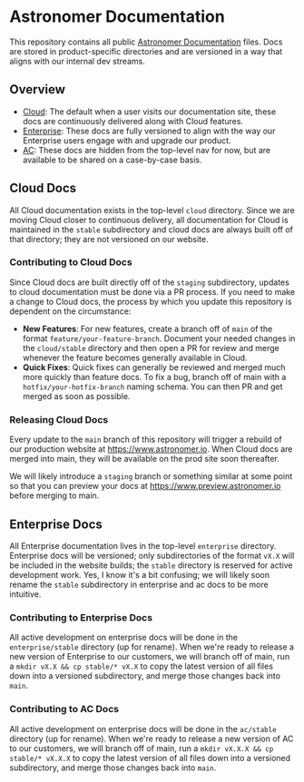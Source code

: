 # Astronomer Documentation

This repository contains all public [Astronomer Documentation](https://astronoemr.io/docs) files. Docs are stored in product-specific directories and are versioned in a way that aligns with our internal dev streams.

## Overview
- [Cloud](https://astronomer.io/docs/cloud/stable): The default when a user visits our documentation site, these docs are continuously delivered along with Cloud features.
- [Enterprise](https://astronomer.io/docs/enterprise/stable): These docs are fully versioned to align with the way our Enterprise users engage with and upgrade our product.
- [AC](https://astronoemr.io/docs/certified/stable): These docs are hidden from the top-level nav for now, but are available to be shared on a case-by-case basis.

## Cloud Docs

All Cloud documentation exists in the top-level `cloud` directory. Since we are moving Cloud closer to continuous delivery, all documentation for Cloud is maintained in the `stable` subdirectory and cloud docs are always built off of that directory; they are not versioned on our website.

### Contributing to Cloud Docs

Since Cloud docs are built directly off of the `staging` subdirectory, updates to cloud documentation must be done via a PR process. If you need to make a change to Cloud docs, the process by which you update this repository is dependent on the circumstance:

- **New Features**: For new features, create a branch off of `main` of the format `feature/your-feature-branch`. Document your needed changes in the `cloud/stable` directory and then open a PR for review and merge whenever the feature becomes generally available in Cloud.
- **Quick Fixes**: Quick fixes can generally be reviewed and merged much more quickly than feature docs. To fix a bug, branch off of main with a `hotfix/your-hotfix-branch` naming schema. You can then PR and get merged as soon as possible.

### Releasing Cloud Docs

Every update to the `main` branch of this repository will trigger a rebuild of our production website at https://www.astronomer.io. When Cloud docs are merged into main, they will be available on the prod site soon thereafter.

We will likely introduce a `staging` branch or something similar at some point so that you can preview your docs at https://www.preview.astronomer.io before merging to main.

## Enterprise Docs

All Enterprise documentation lives in the top-level `enterprise` directory. Enterprise docs will be versioned; only subdirectories of the format `vX.X` will be included in the website builds; the `stable` directory is reserved for active development work. Yes, I know it's a bit confusing; we will likely soon rename the `stable` subdirectory in enterprise and ac docs to be more intuitive.

### Contributing to Enterprise Docs

All active development on enterprise docs will be done in the `enterprise/stable` directory (up for rename). When we're ready to release a new version of Enterprise to our customers, we will branch off of main, run a `mkdir vX.X && cp stable/* vX.X` to copy the latest version of all files down into a versioned subdirectory, and merge those changes back into `main`.

### Contributing to AC Docs

All active development on enterprise docs will be done in the `ac/stable` directory (up for rename). When we're ready to release a new version of AC to our customers, we will branch off of main, run a `mkdir vX.X.X && cp stable/* vX.X.X` to copy the latest version of all files down into a versioned subdirectory, and merge those changes back into `main`.
